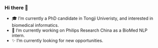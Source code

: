 ### Hi there 👋
- 🎓 I’m currently a PhD candidate in Tongji Univeristy, and interested in biomedical informatics.
- 🌱 I’m currently working on Philips Research China as a BioMed NLP intern.
- ✨ I’m currently looking for new opportunities.


<!--
**zonghui0228/zonghui0228** is a ✨ _special_ ✨ repository because its `README.md` (this file) appears on your GitHub profile.

Here are some ideas to get you started:

- 🔭 I’m currently PhD candidate in Tongji Univeristy, and interested in biomedical informatics
- 🔭 I’m currently working on ...
- 🌱 I’m currently learning ...
- 👯 I’m looking to collaborate on ...
- 🤔 I’m looking for help with ...
- 💬 Ask me about ...
- 📫 How to reach me: ...
- 😄 Pronouns: ...
- ⚡ Fun fact: ...
-->
